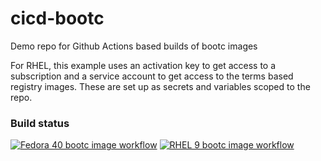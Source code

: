 # cicd-bootc
Demo repo for Github Actions based builds of bootc images

For RHEL, this example uses an activation key to get access to a subscription and a service account to get access to the terms based registry images. These are set up as secrets and variables scoped to the repo.

### Build status
[![Fedora 40 bootc image workflow](https://github.com/nzwulfin/cicd-bootc/actions/workflows/build_fedora_bootc.yml/badge.svg)](https://github.com/nzwulfin/cicd-bootc/actions/workflows/build_fedora_bootc.yml)
[![RHEL 9 bootc image workflow](https://github.com/nzwulfin/cicd-bootc/actions/workflows/build_rhel_bootc.yml/badge.svg)](https://github.com/nzwulfin/cicd-bootc/actions/workflows/build_rhel_bootc.yml)

